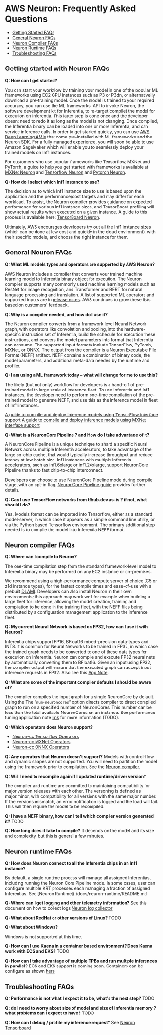 # AWS Neuron: Frequently Asked Questions 

* [Getting Started FAQs](#getting-started)
* [General Neuron FAQs](#general)
* [Neuron Compiler FAQs](#compiler)
* [Neuron Runtime FAQs](#runtime)
* [Troubleshooting FAQs](#troubleshooting)


<a name="getting-started"></a>
## Getting started with Neuron FAQs

**Q: How can I get started?**

You can start your workflow by training your model in one of the popular ML frameworks using EC2 GPU instances such as P3 or P3dn, or alternativelly download a pre-training model. Once the model is trained to your required accuracy, you can use the ML frameworks' API to invoke Neuron, the software development kit for Inferentia, to re-target(compile) the model for execution on Inferentia. This latter step is done once and the developer doesnt need to redo it as long as the model is not changing. Once compiled, the Inferentia binary can be loaded into one or more Inferentia, and can service inference calls. In order to get started quickly, you can use [AWS Deep Learning AMIs](https://aws.amazon.com/machine-learning/amis/) that come pre-installed with ML frameworks and the Neuron SDK. For a fully managed experience, you will soon be able to use Amazon SageMaker which will enable you to seamlessly deploy your trained models on Inf1 instances. 

For customers who use popular frameworks like Tensorflow, MXNet and PyTorch, a guide to help you get started with frameworks 
is available at [MXNet Neuron](./docs/mxnet-neuron/readme.md) and  [Tensorflow Neuron](./docs/tensorflow-neuron/readme.md) and [Pytorch Neuron](./docs/pytorch-neuron/README.md). 

**Q: How do I select which Inf1 instance to use?**

The decision as to which Inf1 instance size to use is based upon the application and the performance/cost targets and may differ for each workload. To assist, the Neuron compiler provides guidance on expected performance for various Inf1 instance sizes, and TensorBoard profiling will show actual results when executed on a given instance. A guide to this process is available here: [TensorBoard Neuron](./docs/neuron-tools/getting-started-tensorboard-neuron.md).

Ultimately, AWS encourages developers try out all the Inf1 instance sizes (which can be done at low cost and quickly in the cloud environment), with their specific models, and choose the right instance for them.


<a name="general"></a>
## General Neuron FAQs

**Q: What ML models types and operators are supported by AWS Neuron?**

AWS Neuron includes a compiler that converts your trained machine learning model to Inferentia binary object for execution. The Neuron compiler supports many commonly used machine learning models such as ResNet for image recognition, and Transformer and BERT for natural language processing and translation. A list of supported ML operators and supported inputs are in [release notes](./release-notes/). AWS continues to grow these lists based on customers' feedback. 

**Q: Why is a compiler needed, and how do I use it?**

The Neuron compiler converts from a framework level Neural Network graph, with operators like convolution and pooling, into the hardware-specific instruction set of Inferentia, build the schedule for execution these instructions, and convers the model parameters into format that Inferentia can consume.  The supported input formats include TensorFlow, PyTorch, MXNet, or ONNX. The output from the compiler is a Neuron Executable File Format (NEFF) artifact. NEFF contains a combination of binary code, the model parameters, and additional meta-data needed by the runtime and profiler. 

**Q: I am using a ML framework today – what will change for me to use this?**

The likely (but not only) workflow for developers is a hand-off of pre-trained model to large scale of inference fleet.
To use Inferentia and Inf1 instances, the developer need to perform one-time compilation of the pre-trained model to generate NEFF, and use this as the inference model in fleet of Inf1 instances.

[A guide to compile and deploy inference models using TensorFlow interface support](.docs/tensorflow-neuron/readme.md)
[A guide to compile and deploy inference models using MXNet interface support](./docs/mxnet-neuron/readme.md)


**Q: What is a NeuronCore Pipeline ? and How do I take advantage of it?**

A NeuronCore Pipeline is a unique technique to shard a specific Neural Network across multiple Inferentia accelerators, to take advantage of the large on-chip cache, that would typically increase throughput and reduce latency at low batch size. Inf1 instances with multiple Inferentia accelerators, such as inf1.6xlarge or inf1.24xlarge, support NeuronCore Pipeline thanks to fast chip-to-chip interconnect. 

Developers can choose to use NeuronCore Pipeline mode during compile stage, with an opt-in flag. [NeuronCore Pipeline guide](TODO) provides further details. 

**Q: Can I use TensorFlow networks from tfhub.dev as-is ? if not, what should I do?**

Yes. Models format can  be imported into Tensorflow, either as a standard model-server, in which case it appears as a simple command line utility, or via the Python based Tensorflow environment.  The primary additional step needed is to compile the model into Inferentia NEFF format. 


<a name="compiler"></a>
## Neuron compiler FAQs

**Q: Where can I compile to Neuron?** 

The one-time compilation step from the standard framework-level model to Inferentia binary may be performed on any EC2 instance or on-premises. 

We recommend using a high-performance compute server of choice (C5 or z1d instance types), for the fastest compile times and 
ease-of-use with a prebuilt [DLAMI](https://aws.amazon.com/machine-learning/amis/). Developers can also install Neuron in their own environments; this approach may work well 
for example when building a large fleet for inference, allowing the model creation, training and compilation to be done in the 
training fleet, with the NEFF files being distributed by a configuration management application to the inference fleet.

**Q: My current Neural Network is based on FP32, how can I use it with Neuron?**

Inferentia chips support FP16, BFloat16 mixed-precision data-types and INT8. It is common for Neural Networks to be trained in FP32, in which case the trained graph needs to be converted to one of these data types for execution on Inferentia. Neuron can compile and execute FP32 neural nets by automatically converting them to BFloat16. Given an input using FP32, the compiler output will ensure that the executed graph can accept input inference requests in FP32. Also see this [App Note](./docs/appnotes/data-types.md).

**Q: What are some of the important compiler defaults I should be aware of?**

The compiler compiles the input graph for a single NeuronCore by default.  Using the The “`num-neuroncores`” option directs compiler to direct compiled graph to run on a specified number of NeuronCores. This number can be less than the total available NeuronCores on an instance. See performance tuning application note [link](.) for more information (TODO). 

**Q: Which operators does Neuron support?**
* [Neuron-cc Tensorflow Operators](./release-notes/neuron-cc-ops-tensorflow.md)
* [Neuron-cc MXNet Operators](./release-notes/neuron-cc-ops-mxnet.md)
* [Neuron-cc ONNX Operators](./release-notes/neuron-cc-ops-onnx.md)

**Q: Any operators that Neuron doesn't support?**
Models with control-flow and dynamic shapes are not supported. You will need to partition the model using the framework prior to compilation. See the [Neuron compiler](./docs/neuron-cc/README.md). 

**Q: Will I need to recompile again if I updated runtime/driver version?**

The compiler and runtime are committed to maintaining compatibility for major version releases with each other. The versoning is defined as major.minor, with compatibility for all versions with the same major number. If the versions mismatch, an error notification is logged and the load will fail. This will then require the model to be recompiled.

**Q: I have a NEFF binary, how can I tell which compiler version generated it?**
TODO

**Q: How long does it take to compile?**
It depends on the model and its size and complexity, but this is general a few minutes. 

<a name="runtime"></a>
## Neuron runtime FAQs

**Q: How does Neuron connect to all the Inferentia chips in an Inf1 instance?**

By default, a single runtime process will manage all assigned Inferentias, including running the Neuron Core Pipeline mode. In some cases, user can configure multiple KRT processes each managing a fraction of assigned Inferentias. See [Neuron Runtime](./docs/neuron-runtime/README.md 


**Q: Where can I get logging and other telemetry information?**
See this document on how to collect logs [Neuron log collector](./docs/neuron-tools/tutorial-neuron-gatherinfo.md)

**Q: What about RedHat or other versions of Linux?**
TODO

**Q: What about Windows?**

Windows is not supported at this time.

**Q: How can I use Kaena in a container based environment? Does Kaena work with ECS and EKS?**
TODO


**Q: How can I take advantage of multiple TPBs and run multiple inferences in parallel?**
ECS and EKS support is coming soon. Containers can be configure as shown [here](./docs/neuron-runtime/tutorial-containers.md)


<a name="troubleshooting"></a>
## Troubleshooting FAQs

**Q: Performance is not what I expect it to be, what's the next step?**
TODO

**Q: do I need to worry about size of model and size of inferentia memory ? what problems can i expect to have?**
TODO

**Q: How can I  debug / profile my inference request?**
See [Neuron Tensorboard](./docs/neuron-tools/getting-started-tensorboard-neuron.md)

